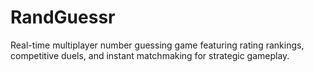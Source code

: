 # RandGuessr
Real-time multiplayer number guessing game featuring rating rankings, competitive duels, and instant matchmaking for strategic gameplay.
